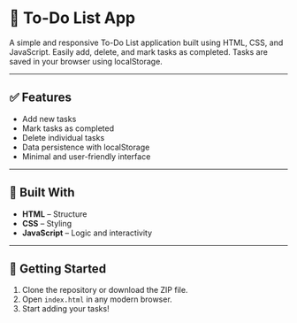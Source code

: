 # 📝 To-Do List App

A simple and responsive To-Do List application built using HTML, CSS, and JavaScript. Easily add, delete, and mark tasks as completed. Tasks are saved in your browser using localStorage.

---

## ✅ Features

- Add new tasks  
- Mark tasks as completed  
- Delete individual tasks  
- Data persistence with localStorage  
- Minimal and user-friendly interface

---

## 🔧 Built With

- **HTML** – Structure  
- **CSS** – Styling  
- **JavaScript** – Logic and interactivity

---

## 🚀 Getting Started

1. Clone the repository or download the ZIP file.
2. Open `index.html` in any modern browser.
3. Start adding your tasks!

